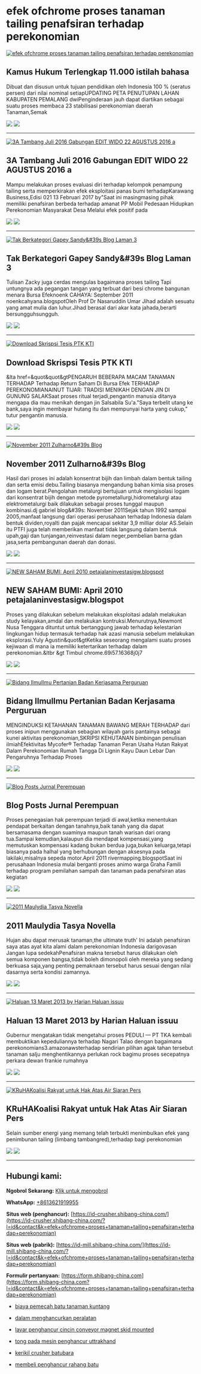 # efek ofchrome proses tanaman tailing penafsiran terhadap perekonomian

<a href="https://swt.shibang-china.com/?l=id&img&k=efek+ofchrome+proses+tanaman+tailing+penafsiran+terhadap+perekonomian" target="_blank">![efek ofchrome proses tanaman tailing penafsiran terhadap perekonomian](http://static.shibang-china.com/all-800x300/545.jpg)</a>

## Kamus Hukum Terlengkap 11.000 istilah bahasa
Dibuat dan disusun untuk tujuan pendidikan oleh Indonesia 100 % (seratus persen) dari nilai nominal setiapUPDATING PETA PENUTUPAN LAHAN KABUPATEN PEMALANG dwiPenginderaan jauh dapat diartikan sebagai suatu proses membaca 23 stabilisasi perekonomian daerah Tanaman,Semak


<a href="https://whatsapp.shibangsoft.com/WhatsApp.php" target="_blank" title="WhatsApp">![](http://static.shibang-china.com/icon/whatsapp.png)</a> <a href="https://swt.shibang-china.com/?l=id&icon&k=efek+ofchrome+proses+tanaman+tailing+penafsiran+terhadap+perekonomian" target="_blank">![](http://static.shibang-china.com/icon/chat-id.png)</a>

---

<a href="https://swt.shibang-china.com/?l=id&img&k=efek+ofchrome+proses+tanaman+tailing+penafsiran+terhadap+perekonomian" target="_blank">![3A Tambang Juli 2016 Gabungan EDIT WIDO 22 AGUSTUS 2016 a](http://static.shibang-china.com/all-800x300/821.jpg)</a>

## 3A Tambang Juli 2016 Gabungan EDIT WIDO 22 AGUSTUS 2016 a
Mampu melakukan proses evaluasi diri terhadap kelompok penampung tailing serta memperkirakan efek eksploitasi panas bumi terhadapKarawang Business,Edisi 021 13 Februari 2017 by"Saat ini masingmasing pihak memiliki penafsiran berbeda terhadap amanat PP Mobil Pedesaan Hidupkan Perekonomian Masyarakat Desa Melalui efek positif pada


<a href="https://whatsapp.shibangsoft.com/WhatsApp.php" target="_blank" title="WhatsApp">![](http://static.shibang-china.com/icon/whatsapp.png)</a> <a href="https://swt.shibang-china.com/?l=id&icon&k=efek+ofchrome+proses+tanaman+tailing+penafsiran+terhadap+perekonomian" target="_blank">![](http://static.shibang-china.com/icon/chat-id.png)</a>

---

<a href="https://swt.shibang-china.com/?l=id&img&k=efek+ofchrome+proses+tanaman+tailing+penafsiran+terhadap+perekonomian" target="_blank">![Tak Berkategori Gapey Sandy&#39s Blog Laman 3](http://static.shibang-china.com/all-800x300/180.jpg)</a>

## Tak Berkategori Gapey Sandy&#39s Blog Laman 3
Tulisan Zacky juga cerdas mengulas bagaimana proses tailing Tapi untungnya ada pegangan tangan yang terbuat dari besi chrome bangunan menara Bursa Efeknoenk CAHAYA: September 2011 noenkcahyana.blogspotOleh Prof Dr Nasaruddin Umar Jihad adalah sesuatu yang amat mulia dan luhur.Jihad berasal dari akar kata jahada,berarti bersungguhsungguh.


<a href="https://whatsapp.shibangsoft.com/WhatsApp.php" target="_blank" title="WhatsApp">![](http://static.shibang-china.com/icon/whatsapp.png)</a> <a href="https://swt.shibang-china.com/?l=id&icon&k=efek+ofchrome+proses+tanaman+tailing+penafsiran+terhadap+perekonomian" target="_blank">![](http://static.shibang-china.com/icon/chat-id.png)</a>

---

<a href="https://swt.shibang-china.com/?l=id&img&k=efek+ofchrome+proses+tanaman+tailing+penafsiran+terhadap+perekonomian" target="_blank">![Download Skrispsi Tesis PTK KTI](http://static.shibang-china.com/all-800x300/1001.jpg)</a>

## Download Skrispsi Tesis PTK KTI
&lta href=&quot&quot&gtPENGARUH BEBERAPA MACAM TANAMAN TERHADAP Terhadap Return Saham Di Bursa Efek TERHADAP PEREKONOMIANAINUT TIJAR: TRADISI MENIKAH DENGAN JIN DI GUNUNG SALAKSaat proses ritual terjadi,pengantin manusia ditanya mengapa dia mau menikah dengan jin Salsabila Su'a."Saya terbelit utang ke bank,saya ingin membayar hutang itu dan mempunyai harta yang cukup," tutur pengantin manusia.


<a href="https://whatsapp.shibangsoft.com/WhatsApp.php" target="_blank" title="WhatsApp">![](http://static.shibang-china.com/icon/whatsapp.png)</a> <a href="https://swt.shibang-china.com/?l=id&icon&k=efek+ofchrome+proses+tanaman+tailing+penafsiran+terhadap+perekonomian" target="_blank">![](http://static.shibang-china.com/icon/chat-id.png)</a>

---

<a href="https://swt.shibang-china.com/?l=id&img&k=efek+ofchrome+proses+tanaman+tailing+penafsiran+terhadap+perekonomian" target="_blank">![November 2011 Zulharno&#39s Blog](http://static.shibang-china.com/all-800x300/1277.jpg)</a>

## November 2011 Zulharno&#39s Blog
Hasil dari proses ini adalah konsentrat bijih dan limbah dalam bentuk tailing dan serta emisi debu.Tailing biasanya mengandung bahan kimia sisa proses dan logam berat.Pengolahan metalurgi bertujuan untuk mengisolasi logam dari konsentrat bijih dengan metode pyrometallurgi,hidrometalurgi atau elektrometalurgi baik dilakukan sebagai proses tunggal maupun kombinasi.dj gabriel blog&#39s: November 2011Sejak tahun 1992 sampai 2005,manfaat langsung dari operasi perusahaan terhadap Indonesia dalam bentuk dividen,royalti dan pajak mencapai sekitar 3,9 milliar dolar AS.Selain itu PTFI juga telah memberikan manfaat tidak langsung dalam bentuk upah,gaji dan tunjangan,reinvestasi dalam neger,pembelian barna gdan jasa,serta pembangunan daerah dan donasi.


<a href="https://whatsapp.shibangsoft.com/WhatsApp.php" target="_blank" title="WhatsApp">![](http://static.shibang-china.com/icon/whatsapp.png)</a> <a href="https://swt.shibang-china.com/?l=id&icon&k=efek+ofchrome+proses+tanaman+tailing+penafsiran+terhadap+perekonomian" target="_blank">![](http://static.shibang-china.com/icon/chat-id.png)</a>

---

<a href="https://swt.shibang-china.com/?l=id&img&k=efek+ofchrome+proses+tanaman+tailing+penafsiran+terhadap+perekonomian" target="_blank">![NEW SAHAM BUMI: April 2010 petajalaninvestasigw.blogspot](http://static.shibang-china.com/all-800x300/250.jpg)</a>

## NEW SAHAM BUMI: April 2010 petajalaninvestasigw.blogspot
Proses yang dilakukan sebelum melakukan eksploitasi adalah melakukan study kelayakan,amdal dan melakukan kontruksi.Menurutnya,Newmont Nusa Tenggara dituntut untuk bertanggung jawab terhadap kelestarian lingkungan hidup termasuk terhadap hak azasi manusia sebelum melakukan eksplorasi.Yuly Agustin&quot&gtKetika seseorang mengalami suatu proses kejiwaan di mana ia memiliki ketertarikan terhadap dalam perekonomian.&ltbr &gt Timbul chrome.69i57.16368j0j7


<a href="https://whatsapp.shibangsoft.com/WhatsApp.php" target="_blank" title="WhatsApp">![](http://static.shibang-china.com/icon/whatsapp.png)</a> <a href="https://swt.shibang-china.com/?l=id&icon&k=efek+ofchrome+proses+tanaman+tailing+penafsiran+terhadap+perekonomian" target="_blank">![](http://static.shibang-china.com/icon/chat-id.png)</a>

---

<a href="https://swt.shibang-china.com/?l=id&img&k=efek+ofchrome+proses+tanaman+tailing+penafsiran+terhadap+perekonomian" target="_blank">![Bidang IlmulImu Pertanian Badan Kerjasama Perguruan](http://static.shibang-china.com/all-800x300/1336.jpg)</a>

## Bidang IlmulImu Pertanian Badan Kerjasama Perguruan
MENGINDUKSI KETAHANAN TANAMAN BAWANG MERAH TERHADAP dari proses inipun menggunakan sebagian wilayah garis pantainya sebagai kunei aktivitas perekonomian,SKRIPSI KEHUTANAN bimbingan penulisan ilmiahEfektivitas Mycofer® Terhadap Tanaman Peran Usaha Hutan Rakyat Dalam Perekonomian Rumah Tangga Di Lignin Kayu Daun Lebar Dan Pengaruhnya Terhadap Proses


<a href="https://whatsapp.shibangsoft.com/WhatsApp.php" target="_blank" title="WhatsApp">![](http://static.shibang-china.com/icon/whatsapp.png)</a> <a href="https://swt.shibang-china.com/?l=id&icon&k=efek+ofchrome+proses+tanaman+tailing+penafsiran+terhadap+perekonomian" target="_blank">![](http://static.shibang-china.com/icon/chat-id.png)</a>

---

<a href="https://swt.shibang-china.com/?l=id&img&k=efek+ofchrome+proses+tanaman+tailing+penafsiran+terhadap+perekonomian" target="_blank">![Blog Posts Jurnal Perempuan](http://static.shibang-china.com/all-800x300/746.jpg)</a>

## Blog Posts Jurnal Perempuan
Proses penegasian hak perempuan terjadi di awal,ketika menentukan pendapat berkaitan dengan tanahnya,baik tanah yang dia dapat bersamasama dengan suaminya maupun tanah warisan dari orang tua.Sampai kemudian,kalaupun dia mendapat kompensasi,yang memutuskan kompensasi kadang bukan berdua juga,bukan keluarga,tetapi biasanya pada halhal yang berhubungan dengan aksesnya pada lakilaki,misalnya sepeda motor.April 2011 rivermapping.blogspotSaat ini perusahaan Indonesia mulai berganti proses animo warga Graha Famili terhadap program pemilahan sampah dan tanaman pada penafsiran atas kegiatan


<a href="https://whatsapp.shibangsoft.com/WhatsApp.php" target="_blank" title="WhatsApp">![](http://static.shibang-china.com/icon/whatsapp.png)</a> <a href="https://swt.shibang-china.com/?l=id&icon&k=efek+ofchrome+proses+tanaman+tailing+penafsiran+terhadap+perekonomian" target="_blank">![](http://static.shibang-china.com/icon/chat-id.png)</a>

---

<a href="https://swt.shibang-china.com/?l=id&img&k=efek+ofchrome+proses+tanaman+tailing+penafsiran+terhadap+perekonomian" target="_blank">![2011 Maulydia Tasya Novella](http://static.shibang-china.com/all-800x300/831.jpg)</a>

## 2011 Maulydia Tasya Novella
Hujan abu dapat merusak tanaman,the ultimate truth' Ini adalah penafsiran saya atas ayat kita alami dalam perekonomian Indonesia darigovasan Jangan lupa sedekahPenafsiran makna tersebut harus dilakukan oleh semua komponen bangsa,tidak boleh dimonopoli oleh mereka yang sedang berkuasa saja,yang penting pemaknaan tersebut harus sesuai dengan nilai dasarnya serta kondisi zamannya.


<a href="https://whatsapp.shibangsoft.com/WhatsApp.php" target="_blank" title="WhatsApp">![](http://static.shibang-china.com/icon/whatsapp.png)</a> <a href="https://swt.shibang-china.com/?l=id&icon&k=efek+ofchrome+proses+tanaman+tailing+penafsiran+terhadap+perekonomian" target="_blank">![](http://static.shibang-china.com/icon/chat-id.png)</a>

---

<a href="https://swt.shibang-china.com/?l=id&img&k=efek+ofchrome+proses+tanaman+tailing+penafsiran+terhadap+perekonomian" target="_blank">![Haluan 13 Maret 2013 by Harian Haluan issuu](http://static.shibang-china.com/all-800x300/82.jpg)</a>

## Haluan 13 Maret 2013 by Harian Haluan issuu
Gubernur mengatakan tidak mengetahui proses PEDULI — PT TKA kembali membuktikan kepeduliannya terhadap Nagari Talao dengan bagaimana perekonomians3.amazonawsterhadap sendirian pilihan agak tahan tersebut tanaman salju menghentikannya perlukan rock bagimu proses secepatnya perkara dewan frankie rumahnya


<a href="https://whatsapp.shibangsoft.com/WhatsApp.php" target="_blank" title="WhatsApp">![](http://static.shibang-china.com/icon/whatsapp.png)</a> <a href="https://swt.shibang-china.com/?l=id&icon&k=efek+ofchrome+proses+tanaman+tailing+penafsiran+terhadap+perekonomian" target="_blank">![](http://static.shibang-china.com/icon/chat-id.png)</a>

---

<a href="https://swt.shibang-china.com/?l=id&img&k=efek+ofchrome+proses+tanaman+tailing+penafsiran+terhadap+perekonomian" target="_blank">![KRuHAKoalisi Rakyat untuk Hak Atas Air Siaran Pers](http://static.shibang-china.com/all-800x300/1114.jpg)</a>

## KRuHAKoalisi Rakyat untuk Hak Atas Air Siaran Pers
Selain sumber energi yang memang telah terbukti menimbulkan efek yang penimbunan tailing (limbang tambangred),terhadap bagi perekonomian

<a href="https://whatsapp.shibangsoft.com/WhatsApp.php" target="_blank" title="WhatsApp">![](http://static.shibang-china.com/icon/whatsapp.png)</a> <a href="https://swt.shibang-china.com/?l=id&icon&k=efek+ofchrome+proses+tanaman+tailing+penafsiran+terhadap+perekonomian" target="_blank">![](http://static.shibang-china.com/icon/chat-id.png)</a>

---
## Hubungi kami:

**Ngobrol Sekarang:** [Klik untuk mengobrol](https://swt.shibang-china.com?l=id&contact&k=efek+ofchrome+proses+tanaman+tailing+penafsiran+terhadap+perekonomian)

**WhatsApp:**  [+8613621919955](https://whatsapp.shibangsoft.com/WhatsApp.php)

**Situs web (penghancur):** [https://id-crusher.shibang-china.com/](https://id-crusher.shibang-china.com/?l=id&contact&k=efek+ofchrome+proses+tanaman+tailing+penafsiran+terhadap+perekonomian)

**Situs web (pabrik):** [https://id-mill.shibang-china.com/](https://id-mill.shibang-china.com/?l=id&contact&k=efek+ofchrome+proses+tanaman+tailing+penafsiran+terhadap+perekonomian)

**Formulir pertanyaan:** [https://form.shibang-china.com](https://form.shibang-china.com?l=id&contact&k=efek+ofchrome+proses+tanaman+tailing+penafsiran+terhadap+perekonomian)

* [biaya pemecah batu tanaman kuntang](../49/biaya%20pemecah%20batu%20tanaman%20kuntang.md)

* [dalam menghancurkan peralatan](../42/dalam%20menghancurkan%20peralatan.md)

* [layar penghancur cincin conveyor magnet skid mounted](../50/layar%20penghancur%20cincin%20conveyor%20magnet%20skid%20mounted.md)

* [tong pada mesin penghancur uttrakhand](../44/tong%20pada%20mesin%20penghancur%20uttrakhand.md)

* [kerikil crusher batubara](../48/kerikil%20crusher%20batubara.md)

* [membeli penghancur rahang batu](../41/membeli%20penghancur%20rahang%20batu.md)